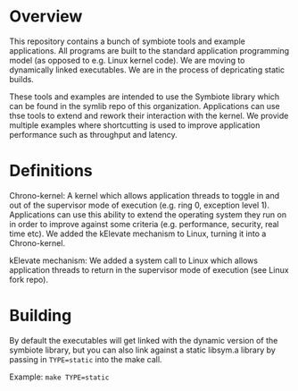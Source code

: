 # Overview

This repository contains a bunch of symbiote tools and example applications. All programs are built to the standard application programming model (as opposed to e.g. Linux kernel code). We are moving to dynamically linked executables. We are in the process of depricating static builds.

These tools and examples are intended to use the Symbiote library which can be found in the symlib repo of this organization. Applications can use thse tools to extend and rework their interaction with the kernel. We provide multiple examples where shortcutting is used to improve application performance such as throughput and latency.

# Definitions
Chrono-kernel: A kernel which allows application threads to toggle in and out of the supervisor mode of execution (e.g. ring 0, exception level 1). Applications can use this ability to extend the operating system they run on in order to improve against some criteria (e.g. performance, security, real time etc). We added the kElevate mechanism to Linux, turning it into a Chrono-kernel.

kElevate mechanism: We added a system call to Linux which allows application threads to return in the supervisor mode of execution (see Linux fork repo).

# Building
By default the executables will get linked with the dynamic version of the symbiote library, but you can also link against a static libsym.a library by passing in ```TYPE=static``` into the make call.

Example: ```make TYPE=static```
